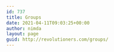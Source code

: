 ```yaml
---
id: 737
title: Groups
date: 2021-04-11T09:03:25+00:00
author: nimda
layout: page
guid: http://revolutioners.com/groups/
---
```

